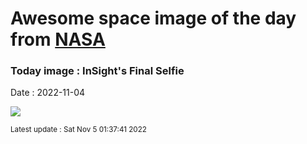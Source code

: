 
# Awesome space image of the day from [NASA](https://api.nasa.gov/)

### Today image : InSight's Final Selfie
Date : 2022-11-04

![](https://apod.nasa.gov/apod/image/2211/PIA25287_insight1024.jpg)

<small>Latest update : Sat Nov  5 01:37:41 2022</small>
        
